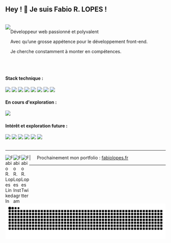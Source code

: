 ## Hey ! 👋 Je suis Fabio R. LOPES  !

 

<div align="center">
  <br>

  <img align="left" height="160em" src="https://github-readme-stats.vercel.app/api/top-langs/?username=FabioDevCode&layout=compact&langs_count=6&theme=vue-dark&border_radius=8px"/>
  
  <div align="left" > 
  <p>Développeur web passionné et polyvalent</p>
  <p>Avec qu’une grosse appétence pour le développement front-end.</p>
  <p>Je cherche constamment à monter en compétences.</p>
  </div>
  
</div>


<br>
<br>

<h4>Stack technique :</h4>
<div align="left">
  <img src="https://img.shields.io/badge/JavaScript-F7DF1E?style=for-the-badge&logo=javascript&logoColor=black"/>
  <img src="https://img.shields.io/badge/Node.js-43853D?style=for-the-badge&logo=node.js&logoColor=white"/>
  <img src="https://img.shields.io/badge/Express.js-404D59?style=for-the-badge&logo=Express&logoColor=white"/>
  <img src="https://img.shields.io/badge/Vue.js-35495E?style=for-the-badge&logo=vue.js&logoColor=4FC08D"/>
<!--   <br> -->
  <img src="https://img.shields.io/badge/jQuery-F2F2F2?style=for-the-badge&logo=jquery&logoColor=13609E"/>
  <img src="https://img.shields.io/badge/HTML-E34F26?style=for-the-badge&logo=html5&logoColor=white"/>
  <img src="https://img.shields.io/badge/CSS-1572B6?style=for-the-badge&logo=css3&logoColor=white"/>
  <img src="https://img.shields.io/badge/Sass-C6538C?style=for-the-badge&logo=sass&logoColor=white"/>
</div>

<h4>En cours d'exploration :</h4>
<div align="left">
  <img src="https://img.shields.io/badge/TypeScript-007ACC?style=for-the-badge&logo=typescript&logoColor=white"/>
</div> 

<h4>Intérêt et exploration future :</h4>
<div align="left">
  <img src="https://img.shields.io/badge/Docker-086DD7?style=for-the-badge&logo=docker&logoColor=white"/>
  <img src="https://img.shields.io/badge/nginx-%23009639.svg?style=for-the-badge&logo=nginx&logoColor=white"/>
 
  <img src="https://img.shields.io/badge/Nuxt.js-0C0C0D?style=for-the-badge&logo=nuxt.js&logoColor=4FC08D"/>
  <img src="https://img.shields.io/badge/python-3670A0?style=for-the-badge&logo=python&logoColor=ffdd54"/>
  <img src="https://img.shields.io/badge/C%23-5C2D91?style=for-the-badge&logo=c-sharp&logoColor=white"/>

  <img src="https://img.shields.io/badge/Flutter-02569B?style=for-the-badge&logo=flutter&logoColor=white"/>
</div> 

<br>

----


<a href="https://linkedin.com/in/fabiodevcode/">
  <img align="left" alt="Fabio R. Lopes LinkedIn" width="25px" src="https://img.icons8.com/3d-fluency/512/linkedin.png" />
</a>
<a href="https://www.instagram.com/fabiodevcode/">
  <img align="left" alt="Fabio R. Lopes Instagram" width="25px" src="https://img.icons8.com/3d-fluency/512/instagram-new.png" />
</a>
<a href="https://twitter.com/FabioDevCode">
  <img align="left" alt="Fabio R. Lopes Twitter" width="25px" src="https://img.icons8.com/3d-fluency/512/twitter-circled.png" />
</a>

| &nbsp;&nbsp;&nbsp; Prochainement mon portfolio : [fabiolopes.fr](https://www.fabiolopes.fr/)

----

<!--
<div align="center">
  <img height="190em" src="https://github-readme-stats.vercel.app/api/top-langs/?username=FabioDevCode&layout=compact&langs_count=6&theme=vue-dark&border_radius=8px"/>
  <img height="190em" src="https://github-readme-stats.vercel.app/api?username=FabioDevCode&theme=vue-dark&border_radius=8px"/> 
</div>
-->


<div align="center" display="inline-block">
  
  <picture>
    <source media="(prefers-color-scheme: dark)" srcset="https://raw.githubusercontent.com/FabioDevCode/FabioDevCode/output/github-contribution-grid-snake-dark.svg">
    <source media="(prefers-color-scheme: light)" srcset="https://raw.githubusercontent.com/FabioDevCode/FabioDevCode/output/github-contribution-grid-snake-dark.svg">
    <img alt="github contribution grid snake animation" src="https://raw.githubusercontent.com/FabioDevCode/FabioDevCode/output/github-contribution-grid-snake.svg">
  </picture>
  
</div>

<!--
  ![Snake animation](https://github.com/FabioDevCode/FabioDevCode/blob/output/github-contribution-grid-snake.svg)
-->

<br>


<!--
<div align="center" display="inline-block">
  <img src="https://github-readme-activity-graph.cyclic.app/graph?username=FabioDevCode&custom_title=Commit%20/%20Jour&theme=vue&bg_color=22272E&hide_title=true&color=ADBAC7&hide_border=true" height="#22272E"/>
</div>
-->
